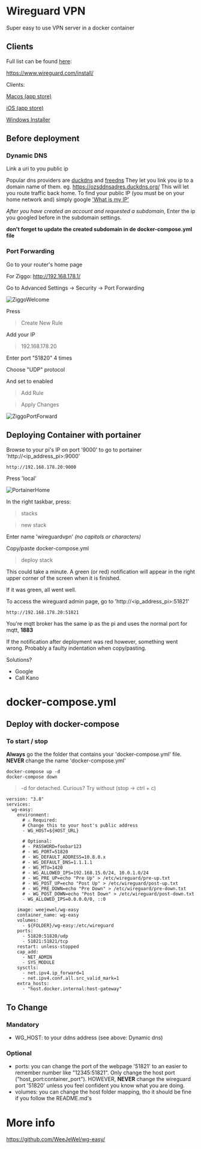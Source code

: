 # Wireguard VPN
Super easy to use VPN server in a docker container

## Clients
Full list can be found [here](https://www.wireguard.com/install/): 

https://www.wireguard.com/install/

Clients:

[Macos (app store)](https://itunes.apple.com/us/app/wireguard/id1451685025?ls=1&mt=12)

[iOS (app store)](https://itunes.apple.com/us/app/wireguard/id1441195209?ls=1&mt=8)

[Windows Installer](https://download.wireguard.com/windows-client/wireguard-installer.exe)

## Before deployment
### Dynamic DNS
Link a uri to you public ip

Popular dns providers are [duckdns](https://www.duckdns.org/) and [freedns](https://freedns.afraid.org/) 
They let you link you ip to a domain name of them. eg. https://ozsddnsadres.duckdns.org/
This will let you route traffic back home.
To find your public IP (you must be on your home network and) simply google ['What is my IP'](https://www.google.nl/search?q=what+is+my+ip)

_After you have created an account and requested a subdomain,_ Enter the ip you googled before in the subdomain settings. 

__don't forget to update the created subdomain in de docker-compose.yml file__

### Port Forwarding
Go to your router's home page

For Ziggo: http://192.168.178.1/

Go to Advanced Settings -> Security -> Port Forwarding

![ZiggoWelcome](../lib/ZiggoWelcome.png)

Press 
> Create New Rule

Add your IP 
> 192.168.178.20

Enter port "51820" 4 times

Choose "UDP" protocol

And set to enabled 

> Add Rule

> Apply Changes

![ZiggoPortForward](../lib/ZiggoPortForward.png)


## Deploying Container with portainer
Browse to your pi's IP on port '9000' to go to portainer 'http://<ip_address_pi>:9000'

```
http://192.168.178.20:9000
```
Press 'local' 

![PortainerHome](../lib/PortainerHome.png)

In the right taskbar, press:

> stacks

> new stack

Enter name 'wireguardvpn' _(no capitols or characters)_

Copy/paste docker-compose.yml
> deploy stack

This could take a minute. A green (or red) notification will appear in the right upper corner of the screen when it is finished.

If it was green, all went well.

To access the wireguard admin page, go to 'http://<ip_address_pi>:51821'
```
http://192.168.178.20:51821 
```
You're mqtt broker has the same ip as the pi and uses the normal port for mqtt, __1883__

If the notification after deployment was red however, something went wrong. 
Probably a faulty indentation when copy/pasting.

Solutions?
- Google
- Call Kano

# docker-compose.yml
## Deploy with docker-compose
### To start / stop
__Always__ go the the folder that contains your 'docker-compose.yml' file. __NEVER__ change the name 'docker-compose.yml'
```
docker-compose up -d
docker-compose down
```
> -d for detached. Curious? Try without (stop -> ctrl + c) 

```
version: "3.8"
services:
  wg-easy:
    environment:
      # ⚠️ Required:
      # Change this to your host's public address
      - WG_HOST=${HOST_URL}

      # Optional:
      # - PASSWORD=foobar123
      # - WG_PORT=51820
      # - WG_DEFAULT_ADDRESS=10.8.0.x
      # - WG_DEFAULT_DNS=1.1.1.1
      # - WG_MTU=1420
      # - WG_ALLOWED_IPS=192.168.15.0/24, 10.0.1.0/24
      # - WG_PRE_UP=echo "Pre Up" > /etc/wireguard/pre-up.txt
      # - WG_POST_UP=echo "Post Up" > /etc/wireguard/post-up.txt
      # - WG_PRE_DOWN=echo "Pre Down" > /etc/wireguard/pre-down.txt
      # - WG_POST_DOWN=echo "Post Down" > /etc/wireguard/post-down.txt
      - WG_ALLOWED_IPS=0.0.0.0/0, ::0
      
    image: weejewel/wg-easy
    container_name: wg-easy
    volumes:
      - ${FOLDER}/wg-easy:/etc/wireguard
    ports:
      - 51820:51820/udp
      - 51821:51821/tcp
    restart: unless-stopped
    cap_add:
      - NET_ADMIN
      - SYS_MODULE
    sysctls:
      - net.ipv4.ip_forward=1
      - net.ipv4.conf.all.src_valid_mark=1
    extra_hosts:
      - "host.docker.internal:host-gateway"
```

## To Change
### Mandatory
- WG_HOST: to your ddns address (see above: Dynamic dns)

### Optional
- ports: you can change the port of the webpage '51821' to an easier to remember number like "12345:51821". Only change the host port ("host_port:container_port"). HOWEVER, __NEVER__ change the wireguard port '51820' unless you feel confident you know what you are doing.
- volumes: you can change the host folder mapping, tho it should be fine if you follow the README.md's

# More info
https://github.com/WeeJeWel/wg-easy/
